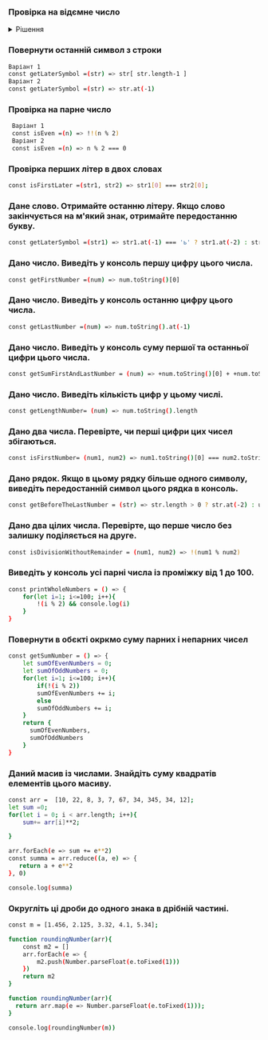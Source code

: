 ### Провірка на відємне число

<details><summary>Рішення</summary>
```sh
const isMinus =(n) => n < 0 ? true : false
```
</details>

### Повернути останній символ з строки
```sh
Варіант 1
const getLaterSymbol =(str) => str[ str.length-1 ]
Варіант 2
const getLaterSymbol =(str) => str.at(-1)
```

### Провірка на парне число
```sh
 Варіант 1
 const isEven =(n) => !!(n % 2)
 Варіант 2
 const isEven =(n) => n % 2 === 0
```
### Провірка перших літер в двох словах
```sh
const isFirstLater =(str1, str2) => str1[0] === str2[0];
```

### Дане слово. Отримайте останню літеру. Якщо слово закінчується на м'який знак, отримайте передостанню букву.
```sh
const getLaterSymbol =(str1) => str1.at(-1) === 'ь' ? str1.at(-2) : str1.at(-1)
```

### Дано число. Виведіть у консоль першу цифру цього числа.
```sh
const getFirstNumber =(num) => num.toString()[0]
```
### Дано число. Виведіть у консоль останню цифру цього числа.
```sh
const getLastNumber =(num) => num.toString().at(-1)
```
### Дано число. Виведіть у консоль суму першої та останньої цифри цього числа.
```sh
const getSumFirstAndLastNumber = (num) => +num.toString()[0] + +num.toString().at(-1)
```
### Дано число. Виведіть кількість цифр у цьому числі.
```sh
const getLengthNumber= (num) => num.toString().length
```
### Дано два числа. Перевірте, чи перші цифри цих чисел збігаються.
```sh
const isFirstNumber= (num1, num2) => num1.toString()[0] === num2.toString()[0]
```

### Дано рядок. Якщо в цьому рядку більше одного символу, виведіть передостанній символ цього рядка в консоль.
```sh
const getBeforeTheLastNumber = (str) => str.length > 0 ? str.at(-2) : undefined 
```

### Дано два цілих числа. Перевірте, що перше число без залишку поділяється на друге.
```sh
const isDivisionWithoutRemainder = (num1, num2) => !(num1 % num2) 
```

### Виведіть у консоль усі парні числа із проміжку від 1 до 100.
```sh
const printWholeNumbers = () => {
    for(let i=1; i<=100; i++){
        !(i % 2) && console.log(i)
    }
}
```

### Повернути в обєкті окркмо суму парних і непарних чисел 
```sh
const getSumNumber = () => {
    let sumOfEvenNumbers = 0;
    let sumOfOddNumbers = 0;
    for(let i=1; i<=100; i++){
        if(!(i % 2))
        sumOfEvenNumbers += i;
        else
        sumOfOddNumbers += i;
    }
    return {
      sumOfEvenNumbers,
      sumOfOddNumbers
    }
}
```

### Даний масив із числами. Знайдіть суму квадратів елементів цього масиву.
```sh
const arr =  [10, 22, 8, 3, 7, 67, 34, 345, 34, 12];
let sum =0;
for(let i = 0; i < arr.length; i++){
    sum+= arr[i]**2;

}

arr.forEach(e => sum += e**2)
const summa = arr.reduce((a, e) => {
   return a + e**2
}, 0)

console.log(summa)
```
### Округліть ці дроби до одного знака в дрібній частині.
```sh
const m = [1.456, 2.125, 3.32, 4.1, 5.34]; 

function roundingNumber(arr){
    const m2 = []
    arr.forEach(e => {
        m2.push(Number.parseFloat(e.toFixed(1)))
    })
    return m2
}

function roundingNumber(arr){
  return arr.map(e => Number.parseFloat(e.toFixed(1)));
}

console.log(roundingNumber(m))
```
